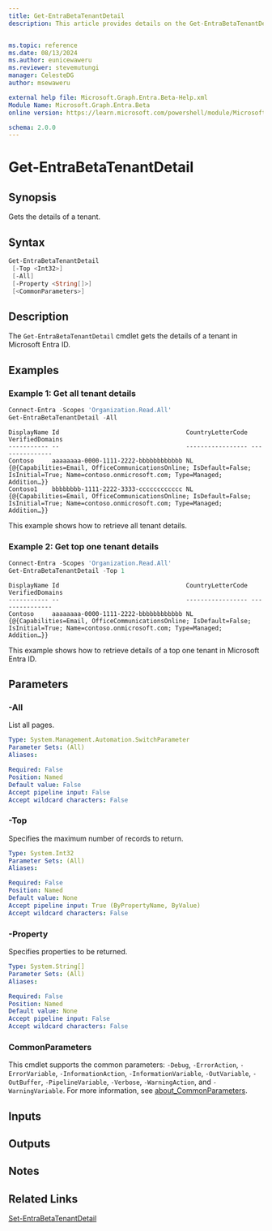 ```yaml
---
title: Get-EntraBetaTenantDetail
description: This article provides details on the Get-EntraBetaTenantDetail command.


ms.topic: reference
ms.date: 08/13/2024
ms.author: eunicewaweru
ms.reviewer: stevemutungi
manager: CelesteDG
author: msewaweru

external help file: Microsoft.Graph.Entra.Beta-Help.xml
Module Name: Microsoft.Graph.Entra.Beta
online version: https://learn.microsoft.com/powershell/module/Microsoft.Graph.Entra.Beta/Get-EntraBetaTenantDetail

schema: 2.0.0
---
```


# Get-EntraBetaTenantDetail

## Synopsis

Gets the details of a tenant.

## Syntax

```powershell
Get-EntraBetaTenantDetail
 [-Top <Int32>]
 [-All]
 [-Property <String[]>]
 [<CommonParameters>]
```

## Description

The `Get-EntraBetaTenantDetail` cmdlet gets the details of a tenant in Microsoft Entra ID.

## Examples

### Example 1: Get all tenant details

```powershell
Connect-Entra -Scopes 'Organization.Read.All' 
Get-EntraBetaTenantDetail -All
```

```Output
DisplayName Id                                   CountryLetterCode VerifiedDomains
----------- --                                   ----------------- ---------------
Contoso     aaaaaaaa-0000-1111-2222-bbbbbbbbbbbb NL                {@{Capabilities=Email, OfficeCommunicationsOnline; IsDefault=False; IsInitial=True; Name=contoso.onmicrosoft.com; Type=Managed; Addition…}}
Contoso1    bbbbbbbb-1111-2222-3333-cccccccccccc NL                {@{Capabilities=Email, OfficeCommunicationsOnline; IsDefault=False; IsInitial=True; Name=contoso.onmicrosoft.com; Type=Managed; Addition…}}
```

This example shows how to retrieve all tenant details.

### Example 2: Get top one tenant details

```powershell
Connect-Entra -Scopes 'Organization.Read.All'
Get-EntraBetaTenantDetail -Top 1
```

```Output
DisplayName Id                                   CountryLetterCode VerifiedDomains
----------- --                                   ----------------- ---------------
Contoso     aaaaaaaa-0000-1111-2222-bbbbbbbbbbbb NL                {@{Capabilities=Email, OfficeCommunicationsOnline; IsDefault=False; IsInitial=True; Name=contoso.onmicrosoft.com; Type=Managed; Addition…}}
```

This example shows how to retrieve details of a top one tenant in Microsoft Entra ID.

## Parameters

### -All

List all pages.

```yaml
Type: System.Management.Automation.SwitchParameter
Parameter Sets: (All)
Aliases:

Required: False
Position: Named
Default value: False
Accept pipeline input: False
Accept wildcard characters: False
```

### -Top

Specifies the maximum number of records to return.

```yaml
Type: System.Int32
Parameter Sets: (All)
Aliases:

Required: False
Position: Named
Default value: None
Accept pipeline input: True (ByPropertyName, ByValue)
Accept wildcard characters: False
```

### -Property

Specifies properties to be returned.

```yaml
Type: System.String[]
Parameter Sets: (All)
Aliases:

Required: False
Position: Named
Default value: None
Accept pipeline input: False
Accept wildcard characters: False
```

### CommonParameters

This cmdlet supports the common parameters: `-Debug`, `-ErrorAction`, `-ErrorVariable`, `-InformationAction`, `-InformationVariable`, `-OutVariable`, `-OutBuffer`, `-PipelineVariable`, `-Verbose`, `-WarningAction`, and `-WarningVariable`. For more information, see [about_CommonParameters](https://go.microsoft.com/fwlink/?LinkID=113216).

## Inputs

## Outputs

## Notes

## Related Links

[Set-EntraBetaTenantDetail](Set-EntraBetaTenantDetail.md)
